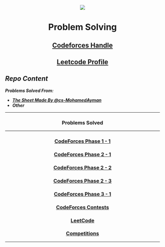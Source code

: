 <p align="center">
<img src="https://cdn-icons-png.flaticon.com/512/2881/2881142.png">
</p>

# <p align="center">Problem Solving</p>
## <p align="center">[Codeforces Handle](https://codeforces.com/profile/GeorgeBeshay)</p>
## <p align="center">[Leetcode Profile](https://leetcode.com/George_Beshay/)</p>
## *Repo Content*
***Problems Solved From:***
- ***[The Sheet Made By @cs-MohamedAyman](https://github.com/cs-MohamedAyman/Problem-Solving-Training)***
- ***Other***
***

### <p align="center"> Problems Solved </p>
***
<!-- ✅ *Problem * - [Problem Link]() - [My Solution]() -->
### <p align="center"> [CodeForces Phase 1 - 1](https://github.com/GeorgeBeshay/ProblemSolving/tree/main/CF_Phase_1_1) </p>
### <p align="center"> [CodeForces Phase 2 - 1](https://github.com/GeorgeBeshay/ProblemSolving/tree/main/CF_Phase_2_1) </p>
### <p align="center"> [CodeForces Phase 2 - 2](https://github.com/GeorgeBeshay/ProblemSolving/tree/main/CF_Phase_2_2) </p>
### <p align="center"> [CodeForces Phase 2 - 3](https://github.com/GeorgeBeshay/ProblemSolving/tree/main/CF_Phase_2_3) </p>
### <p align="center"> [CodeForces Phase 3 - 1](https://github.com/GeorgeBeshay/ProblemSolving/tree/main/CF_Phase_3_1) </p>
### <p align="center"> [CodeForces Contests](https://github.com/GeorgeBeshay/ProblemSolving/tree/main/CodeForcesContests) </p>
### <p align="center"> [LeetCode](https://github.com/GeorgeBeshay/ProblemSolving/tree/main/LeetCode) </p>
### <p align="center"> [Competitions](https://github.com/GeorgeBeshay/ProblemSolving/tree/main/Competitions) </p>
***
